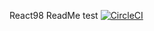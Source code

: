 React98 ReadMe test
[![CircleCI](https://circleci.com/gh/CoderMageFox/React98/tree/master.svg?style=svg)](https://circleci.com/gh/CoderMageFox/React98/tree/master)
